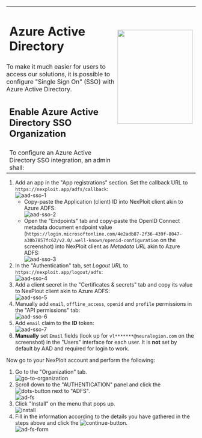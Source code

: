 <table id="integrations" >
  <tr>
    <td width="70%">
      <h1>Azure Active Directory</h1>
    </td>
    <td width="30%" style="text-align:center" rowspan="3">
      <img src="guide/pipeline-integration/sso/media/azure/aad-new-logo.png" width="200" height="250"></img>
    </td>
  </tr>
  <tr>
    <td style="text-align:left;vertical-align:text-top;padding:0px">
      To make it much easier for users to access our solutions, it is possible to configure "Single Sign On" (SSO) with Azure Active Directory.
    </td>
  </tr>
  <tr>
  <td>
  <h2>Enable Azure Active Directory SSO Organization</h2>
  </td>
  </tr>
  <tr>
  <td>
  To configure an Azure Active Directory SSO integration, an admin shall:
  </td>
  </tr>
</table>

1. Add an app in the "App registrations" section. Set the callback URL to `https://nexploit.app/adfs/callback`:\
![aad-sso-1](media/azure/aad-sso-1.png ':size=45%')
    * Copy-paste the Application (client) ID into NexPloit client akin to Azure ADFS:\
    ![aad-sso-2](media/azure/aad-sso-2.png ':size=45%')
    * Open the "Endpoints" tab and copy-paste the OpenID Connect metadata document endpoint value (`https://login.microsoftonline.com/4e2adb87-2f36-439f-8047-a30b7857fc62/v2.0/.well-known/openid-configuration` on the screenshot) into NexPloit client as _Metadata URL_ akin to Azure ADFS:\
    ![aad-sso-3](media/azure/aad-sso-3.png ':size=45%')
2. In the "Authentication" tab, set _Logout URL_ to `https://nexploit.app/logout/adfs`:\
![aad-sso-4](media/azure/aad-sso-4.png ':size=45%')
3. Add a client secret in the "Certificates & secrets" tab and copy its value to NexPlout client akin to Azure ADFS:\
![aad-sso-5](media/azure/aad-sso-5.png ':size=45%')
4. Manually add `email`, `offline_access`, `openid` and `profile` permissions in the "API permissions" tab:\
![aad-sso-6](media/azure/aad-sso-6.png ':size=45%')
5. Add `email` claim to the **ID** token:\
![aad-sso-7](media/azure/aad-sso-7.png ':size=45%')
6. **Manually** set `Email` fields (look up for `vl*******@neuralegion.com` on the screenshot) in the "Users" interface for each user. It is **not** set by default by AAD and required for login to work.

Now go to your NexPloit account and perform the following:
1. Go to the "Organization" tab.\
![go-to-organization](media/azure/go-to-organization.png ':size=45%')
2. Scroll down to the "AUTHENTICATION" panel and click the ![dots-button](media/azure/dots_button.png ':size=1%') next to "ADFS".\
![ad-fs](media/azure/ad-fs.png ':size=45%')
3. Click "Install" on the menu that pops up.\
![install](media/azure/install.png ':size=45%')
4. Fill in the information according to the details you have gathered in the steps above and click the ![continue-button](media/azure/continue_button.png ':size=8%').\
![ad-fs-form](media/azure/ad-fs-form.png ':size=45%')

